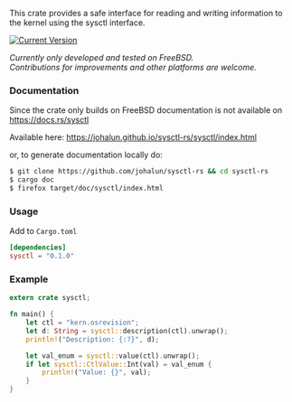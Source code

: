 This crate provides a safe interface for reading and writing information to the kernel using the sysctl interface.

[![Current Version](https://img.shields.io/crates/v/sysctl.svg)](https://crates.io/crates/sysctl)


*Currently only developed and tested on FreeBSD.*  
*Contributions for improvements and other platforms are welcome.*

### Documentation

Since the crate only builds on FreeBSD documentation is not available on https://docs.rs/sysctl

Available here: https://johalun.github.io/sysctl-rs/sysctl/index.html

or, to generate documentation locally do:
```sh
$ git clone https://github.com/johalun/sysctl-rs && cd sysctl-rs
$ cargo doc
$ firefox target/doc/sysctl/index.html
```

### Usage

Add to `Cargo.toml`

```toml
[dependencies]
sysctl = "0.1.0"
```

### Example

```rust
extern crate sysctl;

fn main() {
    let ctl = "kern.osrevision";
    let d: String = sysctl::description(ctl).unwrap();
    println!("Description: {:?}", d);

    let val_enum = sysctl::value(ctl).unwrap();
    if let sysctl::CtlValue::Int(val) = val_enum {
        println!("Value: {}", val);
    }
}
```




